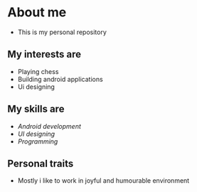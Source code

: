 # About me
- This is my personal repository
## My interests are
- Playing chess
- Building android applications
- Ui designing
## My skills are
- *Android development*
- *UI designing*
- *Programming*
## Personal traits
- Mostly i like to work in joyful and humourable environment
